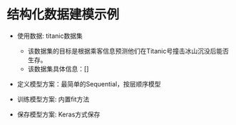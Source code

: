 # 结构化数据建模示例

- 使用数据: titanic数据集  
    - 该数据集的目标是根据乘客信息预测他们在Titanic号撞击冰山沉没后能否生存。  
    - 该数据集具体信息：[]


- 定义模型方案：最简单的Sequential，按层顺序模型

- 训练模型方案: 内置fit方法

- 保存模型方案: Keras方式保存